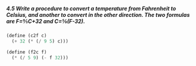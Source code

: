 ##### 4.5  Write a procedure to convert a temperature from Fahrenheit to Celsius, and another to convert in the other direction. The two formulas are F=9⁄5C+32 and C=5⁄9(F-32).

```Scheme
(define (c2f c)
  (+ 32 (* (/ 9 5) c)))

(define (f2c f)
  (* (/ 5 9) (- f 32)))
```
